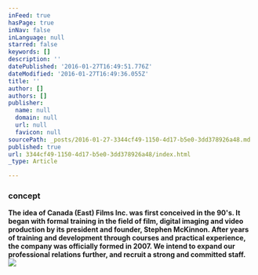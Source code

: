 ```yaml
---
inFeed: true
hasPage: true
inNav: false
inLanguage: null
starred: false
keywords: []
description: ''
datePublished: '2016-01-27T16:49:51.776Z'
dateModified: '2016-01-27T16:49:36.055Z'
title: ''
author: []
authors: []
publisher:
  name: null
  domain: null
  url: null
  favicon: null
sourcePath: _posts/2016-01-27-3344cf49-1150-4d17-b5e0-3dd378926a48.md
published: true
url: 3344cf49-1150-4d17-b5e0-3dd378926a48/index.html
_type: Article

---
```

### concept

**The idea of Canada (East) Films Inc. was first conceived in the 90's. It began with formal training in the field of film, digital imaging and video production by its president and founder,  Stephen McKinnon. After years of training and development through courses and practical experience, the company was officially formed in 2007\.   We intend to expand our professional relations further, and recruit a strong and committed staff.**
![](https://the-grid-user-content.s3-us-west-2.amazonaws.com/592f35c3-4ae2-46f3-93f7-f71806ec0519.jpg)